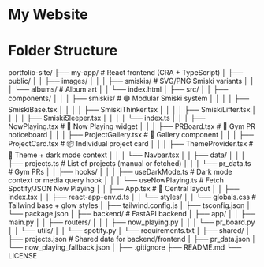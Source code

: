 # My Website

# Folder Structure
portfolio-site/
├── my-app/                          # React frontend (CRA + TypeScript)
│   ├── public/
│   │   ├── images/
│   │   │   ├── smiskis/             # SVG/PNG Smiski variants
│   │   │   └── albums/              # Album art
│   │   └── index.html
│   ├── src/
│   │   ├── components/
│   │   │   ├── smiskis/             # 🟢 Modular Smiski system
│   │   │   │   ├── SmiskiBase.tsx
│   │   │   │   ├── SmiskiThinker.tsx
│   │   │   │   ├── SmiskiLifter.tsx
│   │   │   │   ├── SmiskiSleeper.tsx
│   │   │   │   └── index.ts
│   │   │   ├── NowPlaying.tsx       # 🎵 Now Playing widget
│   │   │   ├── PRBoard.tsx          # 💪 Gym PR noticeboard
│   │   │   ├── ProjectGallery.tsx   # 📁 Gallery component
│   │   │   ├── ProjectCard.tsx      # 📦 Individual project card
│   │   │   ├── ThemeProvider.tsx    # 🌙 Theme + dark mode context
│   │   │   └── Navbar.tsx
│   │   ├── data/
│   │   │   ├── projects.ts          # List of projects (manual or fetched)
│   │   │   └── pr_data.ts           # Gym PRs
│   │   ├── hooks/
│   │   │   ├── useDarkMode.ts       # Dark mode context or media query hook
│   │   │   └── useNowPlaying.ts     # Fetch Spotify/JSON Now Playing
│   │   ├── App.tsx                  # 🔁 Central layout
│   │   ├── index.tsx
│   │   ├── react-app-env.d.ts
│   │   └── styles/
│   │       └── globals.css          # Tailwind base + glow styles
│   ├── tailwind.config.js
│   ├── tsconfig.json
│   └── package.json
│
├── backend/                         # FastAPI backend
│   ├── app/
│   │   ├── main.py
│   │   ├── routers/
│   │   │   ├── now_playing.py
│   │   │   └── pr_board.py
│   │   └── utils/
│   │       └── spotify.py
│   └── requirements.txt
│
├── shared/
│   ├── projects.json                # Shared data for backend/frontend
│   ├── pr_data.json
│   └── now_playing_fallback.json
│
├── .gitignore
├── README.md
└── LICENSE